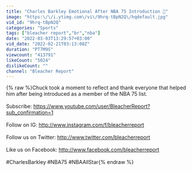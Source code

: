 ```yaml
---
title: "Charles Barkley Emotional After NBA 75 Introduction 🙏"
image: "https:\/\/i.ytimg.com\/vi\/9hrq-tBpN2Q\/hqdefault.jpg"
vid_id: "9hrq-tBpN2Q"
categories: "Sports"
tags: ["bleacher report","br","nba"]
date: "2022-03-03T13:29:57+03:00"
vid_date: "2022-02-21T03:13:08Z"
duration: "PT7M9S"
viewcount: "413791"
likeCount: "5024"
dislikeCount: ""
channel: "Bleacher Report"
---
```

{% raw %}Chuck took a moment to reflect and thank everyone that helped him after being introduced as a member of the NBA 75 list. <br /><br />Subscribe: <a rel="nofollow" target="blank" href="https://www.youtube.com/user/BleacherReport?sub_confirmation=1">https://www.youtube.com/user/BleacherReport?sub_confirmation=1</a><br /><br />Follow on IG: <a rel="nofollow" target="blank" href="http://www.instagram.com/f/bleacherreport">http://www.instagram.com/f/bleacherreport</a><br /><br />Follow us on Twitter: <a rel="nofollow" target="blank" href="http://www.twitter.com/bleacherreport">http://www.twitter.com/bleacherreport</a><br /><br />Like us on Facebook: <a rel="nofollow" target="blank" href="http://www.facebook.com/bleacherreport">http://www.facebook.com/bleacherreport</a><br /><br />#CharlesBarkley #NBA75 #NBAAllStar{% endraw %}
